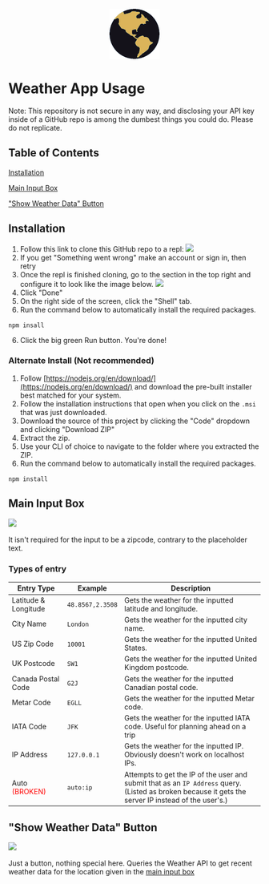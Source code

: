 <p align="center">
  <img width="100" src="public/logo.png">
</p>

Weather App Usage
=================

Note: This repository is not secure in any way, and disclosing your API key inside of a GitHub repo is among the dumbest things you could do. Please do not replicate.

Table of Contents
-----------------
[Installation](#installation)

[Main Input Box](#main-input-box)

["Show Weather Data" Button](#show-weather-data-button)


Installation
------------

1. Follow this link to clone this GitHub repo to a repl: [![](https://replit.com/badge/github/zeplulw/weather-app-final)](https://replit.com/github/zeplulw/weather-app-final)
2. If you get "Something went wrong" make an account or sign in, then retry
3. Once the repl is finished cloning, go to the section in the top right and configure it to look like the image below.
![](https://i.ibb.co/MDh91S3/image.png)
3. Click "Done"
4. On the right side of the screen, click the "Shell" tab.
5. Run the command below to automatically install the required packages.

```
npm insall
```

6. Click the big green Run button. You're done!


### Alternate Install (Not recommended)

1. Follow [https://nodejs.org/en/download/](https://nodejs.org/en/download/) and download the pre-built installer best matched for your system.
2. Follow the installation instructions that open when you click on the `.msi` that was just downloaded.
3. Download the source of this project by clicking the "Code" dropdown and clicking "Download ZIP"
4. Extract the zip.
5. Use your CLI of choice to navigate to the folder where you extracted the ZIP.
6. Run the command below to automatically install the required packages.

```
npm install
```


Main Input Box
--------------

![](https://i.ibb.co/0rCDLgW/image.png)

It isn't required for the input to be a zipcode, contrary to the placeholder text.

### Types of entry

| Entry Type | Example | Description |
|---|---|---|
| Latitude & Longitude | `48.8567,2.3508` | Gets the weather for the inputted latitude and longitude. |
| City Name | `London` | Gets the weather for the inputted city name. |
| US Zip Code | `10001` | Gets the weather for the inputted United States. |
| UK Postcode | `SW1` | Gets the weather for the inputted United Kingdom postcode. |
| Canada Postal Code | `G2J` | Gets the weather for the inputted Canadian postal code. |
| Metar Code | `EGLL` | Gets the weather for the inputted Metar code. |
| IATA Code | `JFK` | Gets the weather for the inputted IATA code. Useful for planning ahead on a trip |
| IP Address | `127.0.0.1` | Gets the weather for the inputted IP. Obviously doesn't work on localhost IPs. |
| Auto <span style="color:red;">(BROKEN)</span> | `auto:ip` | Attempts to get the IP of the user and submit that as an `IP Address` query.<br>(Listed as broken because it gets the server IP instead of the user's.) |


"Show Weather Data" Button
--------------------------

![](https://i.ibb.co/JKR72jr/image.png)

Just a button, nothing special here. Queries the Weather API to get recent weather data for the location given in the [main input box](#main-input-box)
